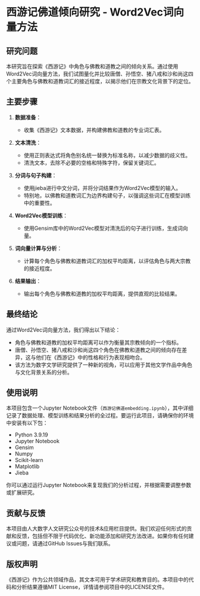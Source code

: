 # 西游记佛道倾向研究 - Word2Vec词向量方法

## 研究问题

本研究旨在探索《西游记》中角色与佛教和道教之间的倾向关系。通过使用Word2Vec词向量方法，我们试图量化并比较唐僧、孙悟空、猪八戒和沙和尚这四个主要角色与佛教和道教词汇的接近程度，以揭示他们在宗教文化背景下的定位。

## 主要步骤

1. **数据准备**：
   - 收集《西游记》文本数据，并构建佛教和道教的专业词汇表。

2. **文本清洗**：
   - 使用正则表达式将角色别名统一替换为标准名称，以减少数据的歧义性。
   - 清洗文本，去除不必要的空格和特殊字符，保留关键词汇。

3. **分词与句子构建**：
   - 使用jieba进行中文分词，并将分词结果作为Word2Vec模型的输入。
   - 特别地，以佛教和道教词汇为边界构建句子，以强调这些词汇在模型训练中的重要性。

4. **Word2Vec模型训练**：
   - 使用Gensim库中的Word2Vec模型对清洗后的句子进行训练，生成词向量。

5. **词向量计算与分析**：
   - 计算每个角色与佛教和道教词汇的加权平均距离，以评估角色与两大宗教的接近程度。

6. **结果输出**：
   - 输出每个角色与佛教和道教的加权平均距离，提供直观的比较结果。

## 最终结论

通过Word2Vec词向量方法，我们得出以下结论：

- 角色与佛教和道教的加权平均距离可以作为衡量其宗教倾向的一个指标。
- 唐僧、孙悟空、猪八戒和沙和尚这四个角色在佛教和道教之间的倾向存在差异，这与他们在《西游记》中的性格和行为表现相吻合。
- 该方法为数字文学研究提供了一种新的视角，可以应用于其他文学作品中角色与文化背景关系的分析。

## 使用说明

本项目包含一个Jupyter Notebook文件（`西游记佛道embedding.ipynb`），其中详细记录了数据处理、模型训练和结果分析的全过程。要运行此项目，请确保你的环境中安装有以下包：

- Python 3.9.19
- Jupyter Notebook
- Gensim
- Numpy
- Scikit-learn
- Matplotlib
- Jieba

你可以通过运行Jupyter Notebook来复现我们的分析过程，并根据需要调整参数或扩展研究。

## 贡献与反馈

本项目由人大数字人文研究公众号的技术&应用栏目提供。我们欢迎任何形式的贡献和反馈，包括但不限于代码优化、新功能添加和研究方法改进。如果你有任何建议或问题，请通过GitHub Issues与我们联系。

## 版权声明

《西游记》作为公共领域作品，其文本可用于学术研究和教育目的。本项目中的代码和分析结果遵循MIT License，详情请参阅项目中的LICENSE文件。
